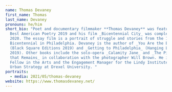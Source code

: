 ```yaml
---
name: Thomas Devaney
first_name: Thomas
last_name: Devaney
pronouns: he/him
short_bio: "Poet and documentary filmmaker **Thomas Devaney** was featured in
  Best American Poetry 2019 and his film _Bicentennial City_ was completed in
  2020. The essay film is a portrait of struggle and stories from the 1976
  Bicentennial in Philadelphia. Devaney is the author of _You Are the Battery_
  (Black Square Editions 2019) and _Getting to Philadelphia_ (Hanging Loose
  2019). Other books include the solo-opera _Calamity Jane_ and _The Picture
  that Remains_ in collaboration with the photographer Will Brown. He is a Pew
  Fellow in the Arts and the Engagement Manager for the Lindy Institute for
  Urban Strategy at Drexel University. "
portraits:
  - media: 2021/05/thomas-devaney
website: https://www.thomasdevaney.net/
---
```


